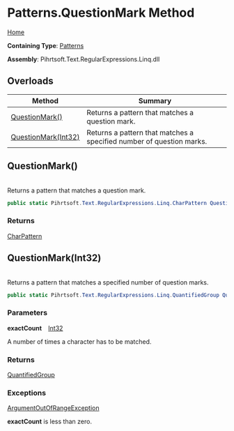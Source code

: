 # Patterns\.QuestionMark Method

[Home](../../../../../../README.md)

**Containing Type**: [Patterns](../README.md)

**Assembly**: Pihrtsoft\.Text\.RegularExpressions\.Linq\.dll

## Overloads

| Method | Summary |
| ------ | ------- |
| [QuestionMark()](#Pihrtsoft_Text_RegularExpressions_Linq_Patterns_QuestionMark) | Returns a pattern that matches a question mark\. |
| [QuestionMark(Int32)](#Pihrtsoft_Text_RegularExpressions_Linq_Patterns_QuestionMark_System_Int32_) | Returns a pattern that matches a specified number of question marks\. |

## QuestionMark\(\) <a id="Pihrtsoft_Text_RegularExpressions_Linq_Patterns_QuestionMark"></a>

\
Returns a pattern that matches a question mark\.

```csharp
public static Pihrtsoft.Text.RegularExpressions.Linq.CharPattern QuestionMark()
```

### Returns

[CharPattern](../../CharPattern/README.md)

## QuestionMark\(Int32\) <a id="Pihrtsoft_Text_RegularExpressions_Linq_Patterns_QuestionMark_System_Int32_"></a>

\
Returns a pattern that matches a specified number of question marks\.

```csharp
public static Pihrtsoft.Text.RegularExpressions.Linq.QuantifiedGroup QuestionMark(int exactCount)
```

### Parameters

**exactCount** &ensp; [Int32](https://docs.microsoft.com/en-us/dotnet/api/system.int32)

A number of times a character has to be matched\.

### Returns

[QuantifiedGroup](../../QuantifiedGroup/README.md)

### Exceptions

[ArgumentOutOfRangeException](https://docs.microsoft.com/en-us/dotnet/api/system.argumentoutofrangeexception)

**exactCount** is less than zero\.


